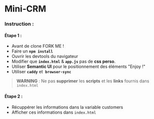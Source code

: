 # Mini-CRM

### Instruction :

#### Étape 1 : 

- Avant de clone FORK ME !
- Faire un __`npm install`__
- Ouvrir les devtools du navigateur
- Modifier que __`index.html`__ & __`app.js`__ pas de __css perso__.
- Utiliser __Semantic UI__ pour le positionnement des éléments "Enjoy !"
- Utiliser __`caddy`__ et  __`browser-sync`__

> **WARNING** : Ne pas __supprimer__ les __scripts__ et les __links__ fournis dans `index.html`

#### Étape 2 :

- Récuppérer les informations dans la variable customers
- Afficher ces informations dans `index.html`
